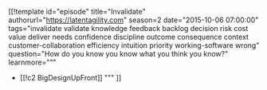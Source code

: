 [[!template id="episode"
title="Invalidate"
authorurl="https://latentagility.com"
season=2
date="2015-10-06 07:00:00"
tags="invalidate validate knowledge feedback backlog decision risk cost value deliver needs confidence discipline outcome consequence context customer-collaboration efficiency intuition priority working-software wrong"
question="How do you know you know what you think you know?"
learnmore="""
- [[!c2 BigDesignUpFront]]
"""
]]
